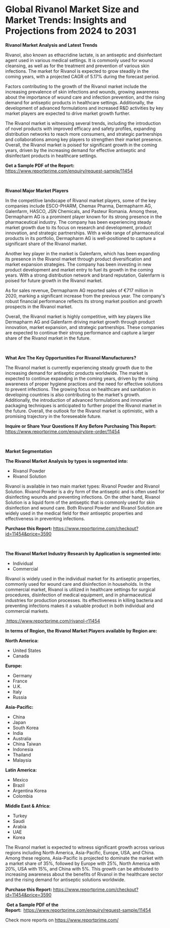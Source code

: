 <p><h1>Global Rivanol Market Size and Market Trends: Insights and Projections from 2024 to 2031</h1></p><p><strong>Rivanol Market Analysis and Latest Trends</strong></p>
<p><p>Rivanol, also known as ethacridine lactate, is an antiseptic and disinfectant agent used in various medical settings. It is commonly used for wound cleansing, as well as for the treatment and prevention of various skin infections. The market for Rivanol is expected to grow steadily in the coming years, with a projected CAGR of 5.17% during the forecast period.</p><p>Factors contributing to the growth of the Rivanol market include the increasing prevalence of skin infections and wounds, growing awareness about the importance of wound care and infection prevention, and the rising demand for antiseptic products in healthcare settings. Additionally, the development of advanced formulations and increased R&D activities by key market players are expected to drive market growth further.</p><p>The Rivanol market is witnessing several trends, including the introduction of novel products with improved efficacy and safety profiles, expanding distribution networks to reach more consumers, and strategic partnerships and collaborations among key players to strengthen their market presence. Overall, the Rivanol market is poised for significant growth in the coming years, driven by the increasing demand for effective antiseptic and disinfectant products in healthcare settings.</p></p>
<p><strong>Get a Sample PDF of the Report:&nbsp;</strong> <a href="https://www.reportprime.com/enquiry/request-sample/11454">https://www.reportprime.com/enquiry/request-sample/11454</a></p>
<p>&nbsp;</p>
<p><strong>Rivanol Major Market Players</strong></p>
<p><p>In the competitive landscape of Rivanol market players, some of the key companies include ESCO-PHARM, Chemax Pharma, Dermapharm AG, Galenfarm, HASCO, JSN Chemicals, and Pasteur Romania. Among these, Dermapharm AG is a prominent player known for its strong presence in the pharmaceutical industry. The company has been experiencing steady market growth due to its focus on research and development, product innovation, and strategic partnerships. With a wide range of pharmaceutical products in its portfolio, Dermapharm AG is well-positioned to capture a significant share of the Rivanol market.</p><p>Another key player in the market is Galenfarm, which has been expanding its presence in the Rivanol market through product diversification and market expansion strategies. The company has been investing in new product development and market entry to fuel its growth in the coming years. With a strong distribution network and brand reputation, Galenfarm is poised for future growth in the Rivanol market.</p><p>As for sales revenue, Dermapharm AG reported sales of €717 million in 2020, marking a significant increase from the previous year. The company's robust financial performance reflects its strong market position and growth prospects in the Rivanol market.</p><p>Overall, the Rivanol market is highly competitive, with key players like Dermapharm AG and Galenfarm driving market growth through product innovation, market expansion, and strategic partnerships. These companies are expected to continue their strong performance and capture a larger share of the Rivanol market in the future.</p></p>
<p>&nbsp;</p>
<p><strong>What Are The Key Opportunities For Rivanol Manufacturers?</strong></p>
<p><p>The Rivanol market is currently experiencing steady growth due to the increasing demand for antiseptic products worldwide. The market is expected to continue expanding in the coming years, driven by the rising awareness of proper hygiene practices and the need for effective solutions to prevent infections. The growing focus on healthcare and sanitation in developing countries is also contributing to the market's growth. Additionally, the introduction of advanced formulations and innovative packaging techniques is anticipated to further propel the Rivanol market in the future. Overall, the outlook for the Rivanol market is optimistic, with a promising trajectory in the foreseeable future.</p></p>
<p><strong>Inquire or Share Your Questions If Any Before Purchasing This Report:</strong> <a href="https://www.reportprime.com/enquiry/pre-order/11454">https://www.reportprime.com/enquiry/pre-order/11454</a></p>
<p>&nbsp;</p>
<p><strong>Market Segmentation</strong></p>
<p><strong>The Rivanol Market Analysis by types is segmented into:</strong></p>
<p><ul><li>Rivanol Powder</li><li>Rivanol Solution</li></ul></p>
<p><p>Rivanol is available in two main market types: Rivanol Powder and Rivanol Solution. Rivanol Powder is a dry form of the antiseptic and is often used for disinfecting wounds and preventing infections. On the other hand, Rivanol Solution is a liquid form of the antiseptic that is commonly used for skin disinfection and wound care. Both Rivanol Powder and Rivanol Solution are widely used in the medical field for their antiseptic properties and effectiveness in preventing infections.</p></p>
<p><strong>Purchase this Report:&nbsp;</strong><a href="https://www.reportprime.com/checkout?id=11454&price=3590">https://www.reportprime.com/checkout?id=11454&price=3590</a></p>
<p>&nbsp;</p>
<p><strong>The Rivanol Market Industry Research by Application is segmented into:</strong></p>
<p><ul><li>Individual</li><li>Commercial</li></ul></p>
<p><p>Rivanol is widely used in the individual market for its antiseptic properties, commonly used for wound care and disinfection in households. In the commercial market, Rivanol is utilized in healthcare settings for surgical procedures, disinfection of medical equipment, and in pharmaceutical industries for production processes. Its effectiveness in killing bacteria and preventing infections makes it a valuable product in both individual and commercial markets.</p></p>
<p><a href="https://www.reportprime.com/rivanol-r11454">&nbsp;https://www.reportprime.com/rivanol-r11454</a></p>
<p><strong>In terms of Region, the Rivanol Market Players available by Region are:</strong></p>
<p>
    <p> <strong> North America: </strong>
        <ul>
            <li>United States</li>
            <li>Canada</li>
        </ul>
        </p> 
    <p> <strong> Europe: </strong>
        <ul>
            <li>Germany</li>
            <li>France</li>
            <li>U.K.</li>
            <li>Italy</li>
            <li>Russia</li>
        </ul>
        </p> 
    <p> <strong> Asia-Pacific: </strong>
        <ul>
            <li>China</li>
            <li>Japan</li>
            <li>South Korea</li>
            <li>India</li>
            <li>Australia</li>
            <li>China Taiwan</li>
            <li>Indonesia</li>
            <li>Thailand</li>
            <li>Malaysia</li>
        </ul>
        </p> 
    <p> <strong> Latin America: </strong>
        <ul>
            <li>Mexico</li>
            <li>Brazil</li>
            <li>Argentina Korea</li>
            <li>Colombia</li>
        </ul>
        </p> 
    <p> <strong> Middle East & Africa: </strong>
        <ul>
            <li>Turkey</li>
            <li>Saudi</li>
            <li>Arabia</li>
            <li>UAE</li>
            <li>Korea</li>
        </ul>
    </p>
    </p>
<p><p>The Rivanol market is expected to witness significant growth across various regions including North America, Asia-Pacific, Europe, USA, and China. Among these regions, Asia-Pacific is projected to dominate the market with a market share of 35%, followed by Europe with 25%, North America with 20%, USA with 15%, and China with 5%. This growth can be attributed to increasing awareness about the benefits of Rivanol in the healthcare sector and the rising demand for antiseptic solutions worldwide.</p></p>
<p><strong>Purchase this Report: </strong><a href="https://www.reportprime.com/checkout?id=11454&price=3590">https://www.reportprime.com/checkout?id=11454&price=3590</a></p>
<p>&nbsp;<strong>Get a Sample PDF of the Report:&nbsp;&nbsp;</strong><a href="https://www.reportprime.com/enquiry/request-sample/11454">https://www.reportprime.com/enquiry/request-sample/11454</a></p>
<p><strong></strong></p>
<p>Check more reports on <a href="https://www.reportprime.com/">https://www.reportprime.com/</a></p>